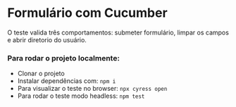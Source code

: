 # Formulário com Cucumber  

O teste valida três comportamentos: submeter formulário, limpar os campos e abrir diretorio do usuário.  

### Para rodar o projeto localmente:   

*  Clonar o projeto 
*  Instalar dependências com: `npm i`  
*  Para visualizar o teste no browser: `npx cyress open`  
*  Para rodar o teste modo headless: `npm test`    
